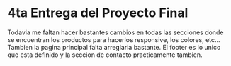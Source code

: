 # 4ta Entrega del Proyecto Final
Todavia me faltan hacer bastantes cambios en todas las secciones donde se encuentran los productos para hacerlos responsive, los colores, etc... Tambien la pagina principal falta arreglarla bastante.
El footer es lo unico que esta definido y la seccion de contacto practicamente tambien.
